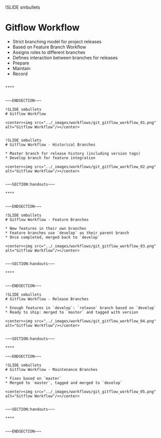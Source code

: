!SLIDE smbullets
# Gitflow Workflow

* Strict branching model for project releases
* Based on Feature Branch Workflow
* Assigns roles to different branches
* Defines interaction between branches for releases
 * Prepare
 * Maintain
 * Record


~~~SECTION:handouts~~~

****


~~~ENDSECTION~~~

!SLIDE smbullets
# Gitflow Workflow

<center><img src="../_images/workflows/git_gitflow_workflow_01.png" alt="Gitflow Workflow"/></center>


!SLIDE smbullets
# Gitflow Workflow - Historical Branches

* Master branch for release history (including version tags)
* Develop branch for feature integration

<center><img src="../_images/workflows/git_gitflow_workflow_02.png" alt="Gitflow Workflow"/></center>


~~~SECTION:handouts~~~

****


~~~ENDSECTION~~~

!SLIDE smbullets
# Gitflow Workflow - Feature Branches

* New features in their own branches
* Feature branches use `develop` as their parent branch
* Once completed, merged back to `develop`

<center><img src="../_images/workflows/git_gitflow_workflow_03.png" alt="Gitflow Workflow"/></center>


~~~SECTION:handouts~~~

****


~~~ENDSECTION~~~

!SLIDE smbullets
# Gitflow Workflow - Release Branches

* Enough features in `develop`: `release` branch based on `develop`
* Ready to ship: merged to `master` and tagged with version

<center><img src="../_images/workflows/git_gitflow_workflow_04.png" alt="Gitflow Workflow"/></center>


~~~SECTION:handouts~~~

****

~~~ENDSECTION~~~

!SLIDE smbullets
# Gitflow Workflow - Maintenance Branches

* Fixes based on `master`
* Merged to `master`, tagged and merged to `develop`

<center><img src="../_images/workflows/git_gitflow_workflow_05.png" alt="Gitflow Workflow"/></center>


~~~SECTION:handouts~~~

****


~~~ENDSECTION~~~


